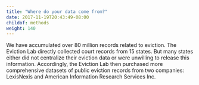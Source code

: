 ```yaml
---
title: "Where do your data come from?"
date: 2017-11-19T20:43:49-08:00
childof: methods
weight: 140
---
```

We have accumulated over 80 million records related to eviction. The Eviction Lab directly collected court records from 15 states. But many states either did not centralize their eviction data or were unwilling to release this information. Accordingly, the Eviction Lab then purchased more comprehensive datasets of public eviction records from two companies: LexisNexis and American Information Research Services Inc.